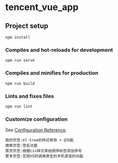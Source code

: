 # tencent_vue_app

## Project setup
```
npm install
```

### Compiles and hot-reloads for development
```
npm run serve
```

### Compiles and minifies for production
```
npm run build
```

### Lints and fixes files
```
npm run lint
```

### Customize configuration
See [Configuration Reference](https://cli.vuejs.org/config/).

```
我的页签:el-tree的样式修改 + @功能
搜索页签:签名功能
首页页签:根据css样式来给顺序标签添加序号
更多页签:实现h5的调用原生的手机录音的功能

```
